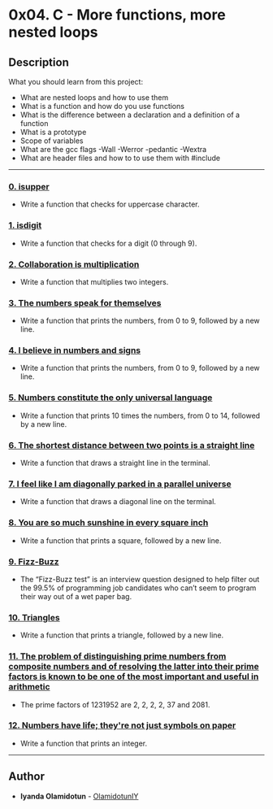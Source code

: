 # 0x04. C - More functions, more nested loops

## Description
What you should learn from this project:

* What are nested loops and how to use them
* What is a function and how do you use functions
* What is the difference between a declaration and a definition of a function
* What is a prototype
* Scope of variables
* What are the gcc flags -Wall -Werror -pedantic -Wextra
* What are header files and how to to use them with #include

---

### [0. isupper](./0-isupper.c)
* Write a function that checks for uppercase character.


### [1. isdigit](./1-isdigit.c)
* Write a function that checks for a digit (0 through 9).


### [2. Collaboration is multiplication](./2-mul.c)
* Write a function that multiplies two integers.


### [3. The numbers speak for themselves](./3-print_numbers.c)
* Write a function that prints the numbers, from 0 to 9, followed by a new line.


### [4. I believe in numbers and signs](./4-print_most_numbers.c)
* Write a function that prints the numbers, from 0 to 9, followed by a new line.


### [5. Numbers constitute the only universal language](./5-more_numbers.c)
* Write a function that prints 10 times the numbers, from 0 to 14, followed by a new line.


### [6. The shortest distance between two points is a straight line](./6-print_line.c)
* Write a function that draws a straight line in the terminal.


### [7. I feel like I am diagonally parked in a parallel universe](./7-print_diagonal.c)
* Write a function that draws a diagonal line on the terminal.


### [8. You are so much sunshine in every square inch](./8-print_square.c)
* Write a function that prints a square, followed by a new line.


### [9. Fizz-Buzz](./9-fizz_buzz.c)
* The “Fizz-Buzz test” is an interview question designed to help filter out the 99.5% of programming job candidates who can’t seem to program their way out of a wet paper bag.


### [10. Triangles](./10-print_triangle.c)
* Write a function that prints a triangle, followed by a new line.


### [11. The problem of distinguishing prime numbers from composite numbers and of resolving the latter into their prime factors is known to be one of the most important and useful in arithmetic](./100-prime_factor.c)
* The prime factors of 1231952 are 2, 2, 2, 2, 37 and 2081. 


### [12. Numbers have life; they're not just symbols on paper](./101-print_number.c)
* Write a function that prints an integer.

---

## Author
* **Iyanda Olamidotun** - [OlamidotunIY](https://github.com/OlamidotunIY)
